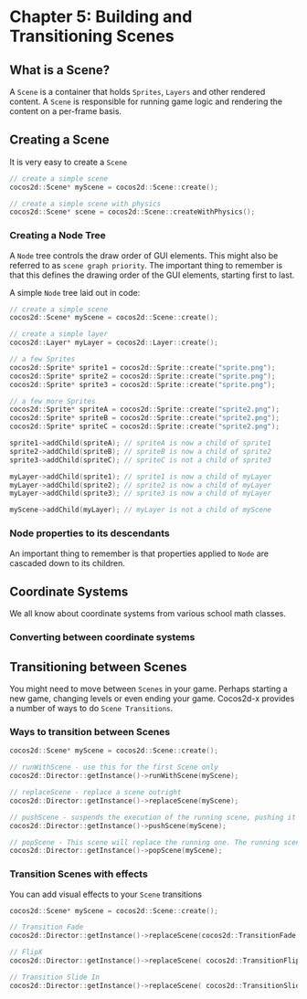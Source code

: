 # Chapter 5: Building and Transitioning Scenes

## What is a Scene?
A `Scene` is a container that holds `Sprites`, `Layers` and other rendered content. A `Scene` is responsible for running game logic and rendering the content on a per-frame basis. 

## Creating a Scene
It is very easy to create a `Scene`
```cpp
// create a simple scene
cocos2d::Scene* myScene = cocos2d::Scene::create();

// create a simple scene with physics
cocos2d::Scene* scene = cocos2d::Scene::createWithPhysics();
```

### Creating a Node Tree
A `Node` tree controls the draw order of GUI elements. This might also be referred to as `scene graph priority`. The important thing to remember is that this defines the drawing order of the GUI elements, starting first to last.

A simple `Node` tree laid out in code:
```cpp
// create a simple scene
cocos2d::Scene* myScene = cocos2d::Scene::create();

// create a simple layer
cocos2d::Layer* myLayer = cocos2d::Layer::create();

// a few Sprites
cocos2d::Sprite* sprite1 = cocos2d::Sprite::create("sprite.png");
cocos2d::Sprite* sprite2 = cocos2d::Sprite::create("sprite.png");
cocos2d::Sprite* sprite3 = cocos2d::Sprite::create("sprite.png");

// a few more Sprites
cocos2d::Sprite* spriteA = cocos2d::Sprite::create("sprite2.png");
cocos2d::Sprite* spriteB = cocos2d::Sprite::create("sprite2.png");
cocos2d::Sprite* spriteC = cocos2d::Sprite::create("sprite2.png");

sprite1->addChild(spriteA); // spriteA is now a child of sprite1
sprite2->addChild(spriteB); // spriteB is now a child of sprite2
sprite3->addChild(spriteC); // spriteC is not a child of sprite3

myLayer->addChild(sprite1); // sprite1 is now a child of myLayer
myLayer->addChild(sprite2); // sprite2 is now a child of myLayer
myLayer->addChild(sprite3); // sprite3 is now a child of myLayer

myScene->addChild(myLayer); // myLayer is not a child of myScene
``` 
### Node properties to its descendants
An important thing to remember is that properties applied to `Node` are cascaded down to its children.     

## Coordinate Systems
We all know about coordinate systems from various school math classes. 
        
### Converting between coordinate systems
    
## Transitioning between Scenes
You might need to move between `Scenes` in your game. Perhaps starting a new game, changing levels or even ending your game. Cocos2d-x provides a number of ways to do `Scene Transitions`.

### Ways to transition between Scenes
```cpp
cocos2d::Scene* myScene = cocos2d::Scene::create();

// runWithScene - use this for the first Scene only
cocos2d::Director::getInstance()->runWithScene(myScene);

// replaceScene - replace a scene outright
cocos2d::Director::getInstance()->replaceScene(myScene);

// pushScene - suspends the execution of the running scene, pushing it on the stack of suspended scenes. Only call this if there is a running scene
cocos2d::Director::getInstance()->pushScene(myScene);

// popScene - This scene will replace the running one. The running scene will be deleted. Only call this if there is a running scene
cocos2d::Director::getInstance()->popScene(myScene);
```

### Transition Scenes with effects
You can add visual effects to your `Scene` transitions
```cpp
cocos2d::Scene* myScene = cocos2d::Scene::create();

// Transition Fade
cocos2d::Director::getInstance()->replaceScene(cocos2d::TransitionFade::create(0.5, myScene, cocos2d::Color3B(0,255,255)));

// FlipX
cocos2d::Director::getInstance()->replaceScene( cocos2d::TransitionFlipX::create(2, myScene));

// Transition Slide In
cocos2d::Director::getInstance()->replaceScene( cocos2d::TransitionSlideInT::create(1, myScene) );
```
